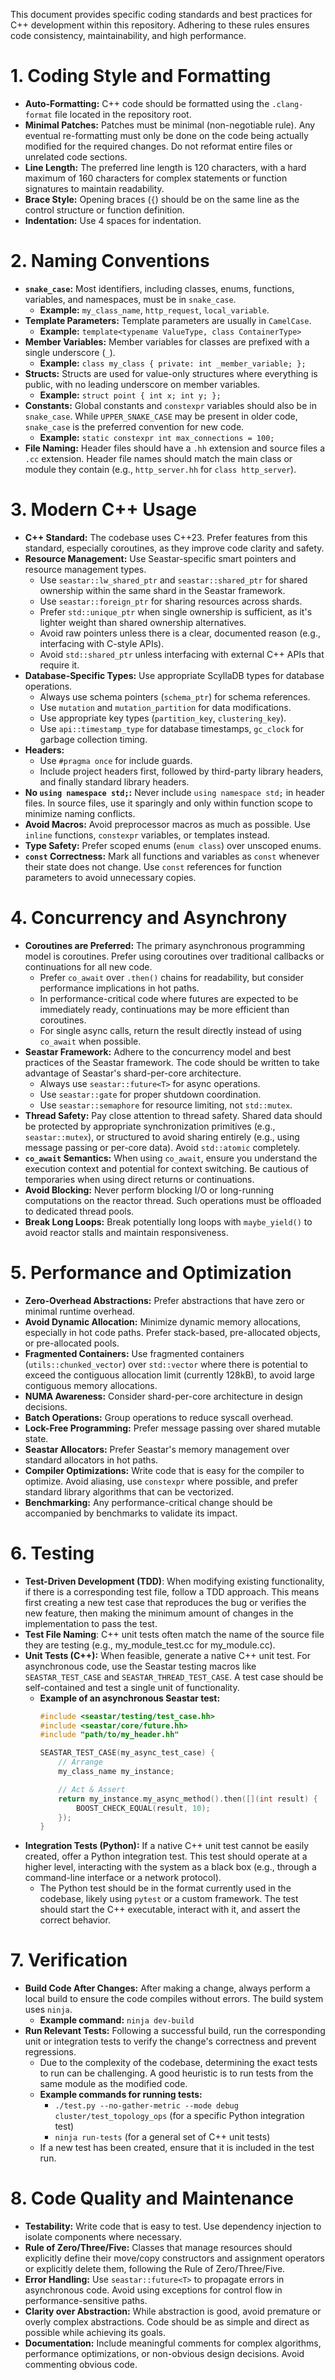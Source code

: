 This document provides specific coding standards and best practices for C++ development within this repository. Adhering to these rules ensures code consistency, maintainability, and high performance.

# 1. Coding Style and Formatting

* **Auto-Formatting:** C++ code should be formatted using the `.clang-format` file located in the repository root.
* **Minimal Patches:** Patches must be minimal (non-negotiable rule). Any eventual re-formatting must only be done on the code being actually modified for the required changes. Do not reformat entire files or unrelated code sections.
* **Line Length:** The preferred line length is 120 characters, with a hard maximum of 160 characters for complex statements or function signatures to maintain readability.
* **Brace Style:** Opening braces (`{`) should be on the same line as the control structure or function definition.
* **Indentation:** Use 4 spaces for indentation.

# 2. Naming Conventions

* **`snake_case`:** Most identifiers, including classes, enums, functions, variables, and namespaces, must be in `snake_case`.
    * **Example:** `my_class_name`, `http_request`, `local_variable`.
* **Template Parameters:** Template parameters are usually in `CamelCase`.
    * **Example:** `template<typename ValueType, class ContainerType>`
* **Member Variables:** Member variables for classes are prefixed with a single underscore (`_`).
    * **Example:** `class my_class { private: int _member_variable; };`
* **Structs:** Structs are used for value-only structures where everything is public, with no leading underscore on member variables.
    * **Example:** `struct point { int x; int y; };`
* **Constants:** Global constants and `constexpr` variables should also be in `snake_case`. While `UPPER_SNAKE_CASE` may be present in older code, `snake_case` is the preferred convention for new code.
    * **Example:** `static constexpr int max_connections = 100;`
* **File Naming:** Header files should have a `.hh` extension and source files a `.cc` extension. Header file names should match the main class or module they contain (e.g., `http_server.hh` for `class http_server`).

# 3. Modern C++ Usage

* **C++ Standard:** The codebase uses C++23. Prefer features from this standard, especially coroutines, as they improve code clarity and safety.
* **Resource Management:** Use Seastar-specific smart pointers and resource management types.
    * Use `seastar::lw_shared_ptr` and `seastar::shared_ptr` for shared ownership within the same shard in the Seastar framework.
    * Use `seastar::foreign_ptr` for sharing resources across shards.
    * Prefer `std::unique_ptr` when single ownership is sufficient, as it's lighter weight than shared ownership alternatives.
    * Avoid raw pointers unless there is a clear, documented reason (e.g., interfacing with C-style APIs).
    * Avoid `std::shared_ptr` unless interfacing with external C++ APIs that require it.
* **Database-Specific Types:** Use appropriate ScyllaDB types for database operations.
    * Always use schema pointers (`schema_ptr`) for schema references.
    * Use `mutation` and `mutation_partition` for data modifications.
    * Use appropriate key types (`partition_key`, `clustering_key`).
    * Use `api::timestamp_type` for database timestamps, `gc_clock` for garbage collection timing.
* **Headers:**
    * Use `#pragma once` for include guards.
    * Include project headers first, followed by third-party library headers, and finally standard library headers.
* **No `using namespace std;`:** Never include `using namespace std;` in header files. In source files, use it sparingly and only within function scope to minimize naming conflicts.
* **Avoid Macros:** Avoid preprocessor macros as much as possible. Use `inline` functions, `constexpr` variables, or templates instead.
* **Type Safety:** Prefer scoped enums (`enum class`) over unscoped enums.
* **`const` Correctness:** Mark all functions and variables as `const` whenever their state does not change. Use `const` references for function parameters to avoid unnecessary copies.

# 4. Concurrency and Asynchrony

* **Coroutines are Preferred:** The primary asynchronous programming model is coroutines. Prefer using coroutines over traditional callbacks or continuations for all new code.
    * Prefer `co_await` over `.then()` chains for readability, but consider performance implications in hot paths.
    * In performance-critical code where futures are expected to be immediately ready, continuations may be more efficient than coroutines.
    * For single async calls, return the result directly instead of using `co_await` when possible.
* **Seastar Framework:** Adhere to the concurrency model and best practices of the Seastar framework. The code should be written to take advantage of Seastar's shard-per-core architecture.
    * Always use `seastar::future<T>` for async operations.
    * Use `seastar::gate` for proper shutdown coordination.
    * Use `seastar::semaphore` for resource limiting, not `std::mutex`.
* **Thread Safety:** Pay close attention to thread safety. Shared data should be protected by appropriate synchronization primitives (e.g., `seastar::mutex`), or structured to avoid sharing entirely (e.g., using message passing or per-core data). Avoid `std::atomic` completely.
* **`co_await` Semantics:** When using `co_await`, ensure you understand the execution context and potential for context switching. Be cautious of temporaries when using direct returns or continuations.
* **Avoid Blocking:** Never perform blocking I/O or long-running computations on the reactor thread. Such operations must be offloaded to dedicated thread pools.
* **Break Long Loops:** Break potentially long loops with `maybe_yield()` to avoid reactor stalls and maintain responsiveness.

# 5. Performance and Optimization

* **Zero-Overhead Abstractions:** Prefer abstractions that have zero or minimal runtime overhead.
* **Avoid Dynamic Allocation:** Minimize dynamic memory allocations, especially in hot code paths. Prefer stack-based, pre-allocated objects, or pre-allocated pools.
* **Fragmented Containers:** Use fragmented containers (`utils::chunked_vector`) over `std::vector` where there is potential to exceed the contiguous allocation limit (currently 128kB), to avoid large contiguous memory allocations.
* **NUMA Awareness:** Consider shard-per-core architecture in design decisions.
* **Batch Operations:** Group operations to reduce syscall overhead.
* **Lock-Free Programming:** Prefer message passing over shared mutable state.
* **Seastar Allocators:** Prefer Seastar's memory management over standard allocators in hot paths.
* **Compiler Optimizations:** Write code that is easy for the compiler to optimize. Avoid aliasing, use `constexpr` where possible, and prefer standard library algorithms that can be vectorized.
* **Benchmarking:** Any performance-critical change should be accompanied by benchmarks to validate its impact.

# 6. Testing

* **Test-Driven Development (TDD)**: When modifying existing functionality, if there is a corresponding test file, follow a TDD approach. This means first creating a new test case that reproduces the bug or verifies the new feature, then making the minimum amount of changes in the implementation to pass the test.
* **Test File Naming**: C++ unit tests often match the name of the source file they are testing (e.g., my_module_test.cc for my_module.cc).
* **Unit Tests (C++):** When feasible, generate a native C++ unit test. For asynchronous code, use the Seastar testing macros like `SEASTAR_TEST_CASE` and `SEASTAR_THREAD_TEST_CASE`. A test case should be self-contained and test a single unit of functionality.
    * **Example of an asynchronous Seastar test:**
      ```cpp
      #include <seastar/testing/test_case.hh>
      #include <seastar/core/future.hh>
      #include "path/to/my_header.hh"

      SEASTAR_TEST_CASE(my_async_test_case) {
          // Arrange
          my_class_name my_instance;

          // Act & Assert
          return my_instance.my_async_method().then([](int result) {
              BOOST_CHECK_EQUAL(result, 10);
          });
      }
      ```
* **Integration Tests (Python):** If a native C++ unit test cannot be easily created, offer a Python integration test. This test should operate at a higher level, interacting with the system as a black box (e.g., through a command-line interface or a network protocol).
    * The Python test should be in the format currently used in the codebase, likely using `pytest` or a custom framework. The test should start the C++ executable, interact with it, and assert the correct behavior.

# 7. Verification

* **Build Code After Changes:** After making a change, always perform a local build to ensure the code compiles without errors. The build system uses `ninja`.
    * **Example command:** `ninja dev-build`
* **Run Relevant Tests:** Following a successful build, run the corresponding unit or integration tests to verify the change's correctness and prevent regressions.
    * Due to the complexity of the codebase, determining the exact tests to run can be challenging. A good heuristic is to run tests from the same module as the modified code.
    * **Example commands for running tests:**
        * `./test.py --no-gather-metric --mode debug cluster/test_topology_ops` (for a specific Python integration test)
        * `ninja run-tests` (for a general set of C++ unit tests)
    * If a new test has been created, ensure that it is included in the test run.

# 8. Code Quality and Maintenance

* **Testability:** Write code that is easy to test. Use dependency injection to isolate components where necessary.
* **Rule of Zero/Three/Five:** Classes that manage resources should explicitly define their move/copy constructors and assignment operators or explicitly delete them, following the Rule of Zero/Three/Five.
* **Error Handling:** Use `seastar::future<T>` to propagate errors in asynchronous code. Avoid using exceptions for control flow in performance-sensitive paths.
* **Clarity over Abstraction:** While abstraction is good, avoid premature or overly complex abstractions. Code should be as simple and direct as possible while achieving its goals.
* **Documentation:** Include meaningful comments for complex algorithms, performance optimizations, or non-obvious design decisions. Avoid commenting obvious code.
